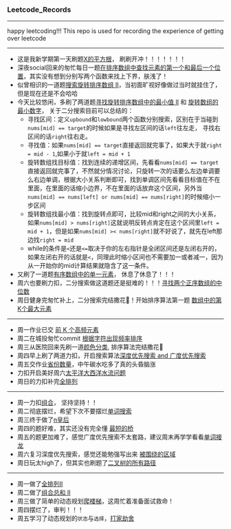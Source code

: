 ### Leetcode_Records

---
happy leetcoding!!! 
This repo is used for recording the experience of getting over leetcode

---

- 这是我新学期第一天刷题[X的平方根](2023-02-21)， 刷刷开冲！！！！！！！
- 深夜social回来的匆忙每日一题[在排序数组中查找元素的第一个和最后一个位置](2023-02-22)，其实没有想到分别写两个函数来找上下界，肤浅了！
- 似曾相识的一道题[搜索旋转排序数组 II](2023-02-23)，当初面旷视好像做过当时就挂住了，但是现在还是不会哈哈
- 今天比较悠闲，多刷了两道题[寻找旋转排序数组中的最小值 II](2023-02-24) 和 [旋转数组的最小数字](https://leetcode.cn/problems/xuan-zhuan-shu-zu-de-zui-xiao-shu-zi-lcof/)， 关于二分搜索目前可以总结的：
	- 寻找区间：定义`upbound`和`lowbound`两个函数分别搜索，区别在于当碰到`nums[mid] == target`的时候如果是寻找左区间的话`left`往左走， 寻找右区间的话`right`往右走。
	- 寻找值：如果`nums[mid] == target`直接返回就完事了，如果大于就`right = mid - 1`,如果小于就`left = mid + 1`
	- 旋转数组找目标值：找到连续的递增区间，先看看`nums[mid] == target`直接返回就完事了，不然就分情况讨论，只旋转一次的话要么左边单调要么右边单调，根据大小关系判断即可，找到单调区间先看看目标值在不在里面，在里面的话缩小边界，不在里面的话放弃这个区间，另外当`nums[mid] == nums[left] or nums[mid] == nums[right]`的时候缩小一步区间
	- 旋转数组找最小值：找到旋转点即可，比较mid和right之间的大小关系，如果`nums[mid] > nums[right]`这就说明反转点肯定在这个区间里`left = mid + 1`，但是如果`nums[mid] >< nums[right]`就不好说了，就先在left那边找`right = mid`
	- while的条件是`<`还是`<=`取决于你的左右指针是全闭区间还是左闭右开的，如果左闭右开的话就是`<`，同理此时缩小区间也不需要加一或者减一，因为从一开始你的mid计算结果就隐含了这一条件。
- 又刷了一道题[有序数组中的单一元素](https://leetcode.cn/problems/single-element-in-a-sorted-array/)， 休息了休息了！！！
- 周六也要刷力扣，二分搜索做这道题还是挺难的！！！[寻找两个正序数组的中位数](2023-02-25)
- 周日健身完匆忙补上，二分搜索完结撒花🎉！开始排序算法第一题 [数组中的第K个最大元素](2023-02-26)
---
- 周一作业已交 [前 K 个高频元素](2023-02-27)
- 周二在城投匆忙commit [根据字符出现频率排序](2023-02-28)
- 周三从医院回来先刷一道[颜色分类](2023-03-01), 排序算法完结撒花🎉
- 周四早上刷了两道力扣，开启搜索算法[深度优先搜索 and 广度优先搜索](2023-03-02)
- 周五交作业[省份数量](2023-03-03)，中午碳水吃多了真的头昏脑涨
- 力扣开启美好周六[太平洋大西洋水流问题](2023-03-04)
- 周日的力扣补完[全排列](2023-03-05)
---
- 周一力扣[组合](2023-03-06)， 坚持坚持！！
- 周二彻底摆烂，希望下次不要摆烂[单词搜索](2023-03-07)
- 周三终于做了[n皇后](2023-03-08)
- 周四的题好难，其实还没有完全懂 [最短的桥](2023-03-09)
- 周五的题更加难了，感觉广度优先搜索不太套路，建议周末再学学看看[单词接龙](2023-03-10)
- 周六复习深度优先搜索，感觉还能勉强写出来 [被围绕的区域](2023-03-11)
- 周日玩太high了，但其实也刷题了[二叉树的所有路径](2023-03-12)
---

- 周一做了[全排列II](2023-01-03)
- 周二做了[组合总和 II](2023-03-14)
- 周三做了简单的动态规划[爬楼梯](2023-03-15)，这周忙着准备面试救命！
- 周四摆烂了，审判！！！
- 周五学习了动态规划的`状态`与`选择`，[打家劫舍](2023-03-17)
